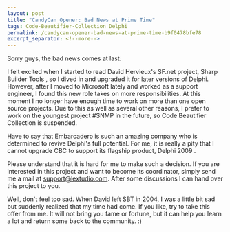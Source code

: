 ```yaml
---
layout: post
title: "CandyCan Opener: Bad News at Prime Time"
tags: Code-Beautifier-Collection Delphi
permalink: /candycan-opener-bad-news-at-prime-time-b9f0478bfe78
excerpt_separator: <!--more-->
---
```

Sorry guys, the bad news comes at last.
<!--more-->

I felt excited when I started to read David Hervieux's SF.net project, Sharp Builder Tools , so I dived in and upgraded it for later versions of Delphi. However, after I moved to Microsoft lately and worked as a support engineer, I found this new role takes on more responsibilities. At this moment I no longer have enough time to work on more than one open source projects. Due to this as well as several other reasons, I prefer to work on the youngest project #SNMP in the future, so Code Beautifier Collection is suspended.

Have to say that Embarcadero is such an amazing company who is determined to revive Delphi's full potential. For me, it is really a pity that I cannot upgrade CBC to support its flagship product, Delphi 2009 .

Please understand that it is hard for me to make such a decision. If you are interested in this project and want to become its coordinator, simply send me a mail at support@lextudio.com. After some discussions I can hand over this project to you.

Well, don't feel too sad. When David left SBT in 2004, I was a little bit sad but suddenly realized that my time had come. If you like, try to take this offer from me. It will not bring you fame or fortune, but it can help you learn a lot and return some back to the community. :)
